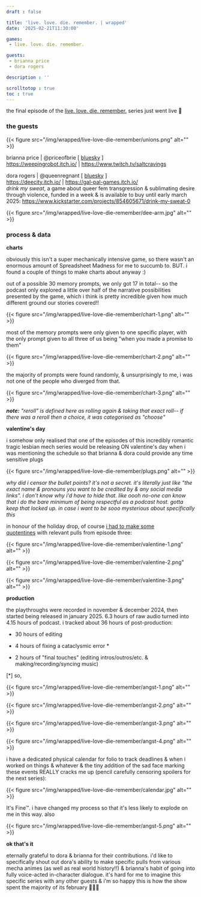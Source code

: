 ```yaml
---
draft : false

title: 'live. love. die. remember. | wrapped'
date: '2025-02-21T11:30:00'

games:
 - live. love. die. remember.

guests:
 - brianna price
 - dora rogers

description : ''

scrolltotop : true
toc : true
---
```


the final episode of the [live. love. die. remember.](https://raycox.itch.io/live-love-die-remember) series just went live 🖤

### the guests

{{< figure src="/img/wrapped/live-love-die-remember/unions.png" alt="" >}}

brianna price | @priceofbrie \[ [bluesky](https://bsky.app/profile/priceofbrie.bsky.social) ]\
<https://weepingrobot.itch.io/> | <https://www.twitch.tv/saltcravings>

dora rogers | @queenregnant \[ [bluesky](https://bsky.app/profile/queenregnant.bsky.social) ]\
<https://deecity.itch.io/> | <https://gal-pal-games.itch.io/>\
_drink my sweat_, a game about queer fem transgression & sublimating desire through violence, funded in a week & is available to buy until early march 2025: <https://www.kickstarter.com/projects/854605671/drink-my-sweat-0>

{{< figure src="/img/wrapped/live-love-die-remember/dee-arm.jpg" alt="" >}}

### process & data

**charts**

obviously this isn't a super mechanically intensive game, so there wasn't an enormous amount of Spreadsheet Madness for me to succumb to. BUT. i found a couple of things to make charts about anyway :)

out of a possible 30 memory prompts, we only got 17 in total-- so the podcast only explored a little over half of the narrative possibilities presented by the game, which i think is pretty incredible given how much different ground our stories covered!!

{{< figure src="/img/wrapped/live-love-die-remember/chart-1.png" alt="" >}}

most of the memory prompts were only given to one specific player, with the only prompt given to all three of us being "when you made a promise to them"

{{< figure src="/img/wrapped/live-love-die-remember/chart-2.png" alt="" >}}

the majority of prompts were found randomly, & unsurprisingly to me, i was not one of the people who diverged from that.

{{< figure src="/img/wrapped/live-love-die-remember/chart-3.png" alt="" >}}

**_note:_**_&#xA0;"reroll" is defined here as rolling again & taking that exact roll-- if there was a reroll then a choice, it was categorised as "choose"_

**valentine's day**

i somehow only realised that one of the episodes of this incredibly romantic tragic lesbian mech series would be releasing ON valentine's day when i was mentioning the schedule so that brianna & dora could provide any time sensitive plugs

{{< figure src="/img/wrapped/live-love-die-remember/plugs.png" alt="" >}}

_why did i censor the bullet points? it's not a secret. it's literally just like "the exact name & pronouns you want to be credited by & any social media links". i don't know why i'd have to hide that. like oooh no-one can know that i do the bare minimum of being respectful as a podcast host. gotta keep that locked up. in case i want to be sooo mysterious about specifically this_

in honour of the holiday drop, of course [i had to make some quotentines](https://bsky.app/profile/posatahchips.gaygothvibes.online/post/3li5olxqmgs24) with relevant pulls from episode three:

{{< figure src="/img/wrapped/live-love-die-remember/valentine-1.png" alt="" >}}

{{< figure src="/img/wrapped/live-love-die-remember/valentine-2.png" alt="" >}}

{{< figure src="/img/wrapped/live-love-die-remember/valentine-3.png" alt="" >}}

**production**

the playthroughs were recorded in november & december 2024, then started being released in january 2025. 6.3 hours of raw audio turned into 4.15 hours of podcast. i tracked about 36 hours of post-production:

* 30 hours of editing

* 4 hours of fixing a cataclysmic error \*

* 2 hours of "final touches" (editing intros/outros/etc. & making/recording/syncing music)

\[\*] so,

{{< figure src="/img/wrapped/live-love-die-remember/angst-1.png" alt="" >}}

{{< figure src="/img/wrapped/live-love-die-remember/angst-2.png" alt="" >}}

{{< figure src="/img/wrapped/live-love-die-remember/angst-3.png" alt="" >}}

{{< figure src="/img/wrapped/live-love-die-remember/angst-4.png" alt="" >}}

i have a dedicated physical calendar for folio to track deadlines & when i worked on things & whatever & the tiny addition of the sad face marking these events REALLY cracks me up (pencil carefully censoring spoilers for the next series):

{{< figure src="/img/wrapped/live-love-die-remember/calendar.jpg" alt="" >}}

It's Fine™. i have changed my process so that it's less likely to explode on me in this way. also

{{< figure src="/img/wrapped/live-love-die-remember/angst-5.png" alt="" >}}

**ok that's it**

eternally grateful to dora & brianna for their contributions. i'd like to specifically shout out dora's ability to make specific pulls from various mecha animes (as well as real world history!!) & brianna's habit of going into fully voice-acted in-character dialogue. it's hard for me to imagine this specific series with any other guests & i'm so happy this is how the show spent the majority of its february 🤖🌈💌


